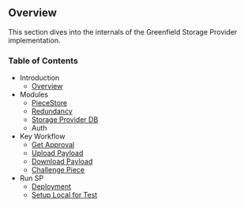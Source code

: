 ## Overview
This section dives into the internals of the Greenfield Storage Provider implementation.

### Table of Contents

- Introduction
  - [Overview](introduction/01-overview.md)
- Modules
  - [PieceStore](modules/01-piece_store.md)
  - [Redundancy](modules/02-redundancy.md)
  - [Storage Provider DB](modules/03-sp_db.md)
  - Auth
- Key Workflow
  - [Get Approval](workflow/01-get_approval.md)
  - [Upload Payload](workflow/02-put_payload_data.md)
  - [Download Payload](workflow/03-get_payload_data.md)
  - [Challenge Piece](workflow/04-challenge_piece_data.md)
- Run SP
  - [Deployment](run-book/01-deployment.md)
  - [Setup Local for Test](run-book/03-localup.md) 
